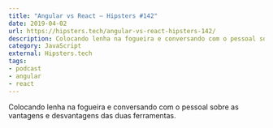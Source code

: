 ```yaml
---
title: "Angular vs React – Hipsters #142"
date: 2019-04-02
url: https://hipsters.tech/angular-vs-react-hipsters-142/
description: Colocando lenha na fogueira e conversando com o pessoal sobre as vantagens e desvantagens das duas ferramentas.
category: JavaScript
external: Hipsters.tech
tags:
- podcast
- angular
- react
---
```


Colocando lenha na fogueira e conversando com o pessoal sobre as vantagens e desvantagens das duas ferramentas.
